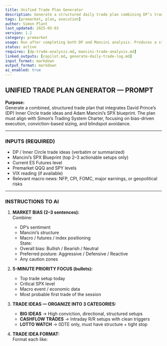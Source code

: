 ```yaml
---
title: Unified Trade Plan Generator  
description: Generate a structured daily trade plan combining DP’s trade ideas and Mancini’s SPX blueprint  
tags: [premarket, plan, execution]  
author: Simon Plant  
last_updated: 2025-05-03  
version: 1.2  
category: premarket  
usage: Run after completing both DP and Mancini analysis. Produces a structured trade plan integrating bias, setups, and capital rules. Consumes DP trade ideas, SPX blueprint, premarket levels, and VIX.
status: active  
requires: [dp-trade-analysis.md, mancini-trade-analysis.md]  
linked_outputs: [copilot.md, generate-daily-trade-log.md]  
input_format: markdown  
output_format: markdown  
ai_enabled: true  
---
```


## UNIFIED TRADE PLAN GENERATOR — PROMPT

**Purpose:**  
Generate a combined, structured trade plan that integrates David Prince’s (DP) Inner Circle trade ideas and Adam Mancini’s SPX blueprint. The plan must align with Simon’s Trading System Charter, focusing on bias-driven execution, conviction-based sizing, and blindspot avoidance.

---

### INPUTS (REQUIRED)
- DP / Inner Circle trade ideas (verbatim or summarized)
- Mancini’s SPX Blueprint (top 2–3 actionable setups only)
- Current ES Futures level
- Premarket QQQ and SPY levels
- VIX reading (if available)
- Relevant macro news: NFP, CPI, FOMC, major earnings, or geopolitical risks

---

### INSTRUCTIONS TO AI

1. **MARKET BIAS (2–3 sentences):**  
   Combine:
   - DP’s sentiment  
   - Mancini’s structure  
   - Macro / futures / index positioning  
   State:
   - Overall bias: Bullish / Bearish / Neutral  
   - Preferred posture: Aggressive / Defensive / Reactive  
   - Any caution zones

2. **5-MINUTE PRIORITY FOCUS (bullets):**  
   - Top trade setup today  
   - Critical SPX level  
   - Macro event / economic data  
   - Most probable first trade of the session

3. **TRADE IDEAS — ORGANIZE INTO 3 CATEGORIES:**  
   - **BIG IDEAS** → High conviction, directional, structured setups  
   - **CASHFLOW TRADES** → Intraday R/R setups with clean triggers  
   - **LOTTO WATCH** → 0DTE only, must have structure + tight stop

4. **TRADE IDEA FORMAT:**  
   Format each like: